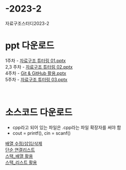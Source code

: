 # -2023-2
자료구조스터디2023-2 
     
# ppt 다운로드
1주차 - [자료구조 튜터링 01.pptx](https://github.com/logg9715/-2023-2/files/12891109/01.pptx)
<br>
2,3 주차 - [자료구조 튜터링 02.pptx](https://github.com/logg9715/-2023-2/files/12891111/02.pptx)
<br>
4주차 - [Git & GitHub 활용.pptx](https://github.com/logg9715/DataStructure_Lecture-2023-2/files/13314235/Git.GitHub.pptx)<br>
5주차 - [자료구조 튜터링 03.pptx](https://github.com/logg9715/DataStructure_Lecture-2023-2/files/13373149/03.pptx)
<br>
<br>
<br>
# 소스코드 다운로드
- cpp라고 되어 있는 파일은 .cpp라는 파일 확장자를 써야 함
- cout = printf(), cin = scanf()

[배열 수정/삽입/삭제](https://github.com/logg9715/DataStructure_Lecture-2023-2/blob/main/%EC%86%8C%EC%8A%A4%EC%BD%94%EB%93%9C/%EB%B0%B0%EC%97%B4%20%EC%88%98%EC%A0%95.cpp)
<br>
[단순 연결리스트](https://github.com/logg9715/DataStructure_Lecture-2023-2/blob/main/%EC%86%8C%EC%8A%A4%EC%BD%94%EB%93%9C/%EC%97%B0%EA%B2%B0%EB%A6%AC%EC%8A%A4%ED%8A%B801.cpp)
<br>
[스택_배열 활용](https://github.com/logg9715/DataStructure_Lecture-2023-2/blob/main/%EC%86%8C%EC%8A%A4%EC%BD%94%EB%93%9C/ArrayStack.c)
<br>
[스택_리스트 활용](https://github.com/logg9715/DataStructure_Lecture-2023-2/blob/main/%EC%86%8C%EC%8A%A4%EC%BD%94%EB%93%9C/ListStack.c)
<br>
